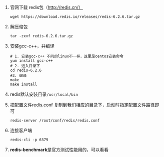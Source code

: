 1. 官网下载 redis包（http://redis.cn/）

    ```shell
    wget https://download.redis.io/releases/redis-6.2.6.tar.gz
    ```

2. 解压缩包

   ```shell
   tar -zxvf redis-6.2.6.tar.gz
   ```

3. 安装gcc-c++，并编译

   ```shell
   # 1. 安装gcc-c++ 不同的linux不一样，这里是centos安装命令
   yum install gcc-c++
   # 2. 进入目录下
   cd redis-6.2.6
   #3. 编译
   make 
   make install
   ```

4. redis默认安装目录```/usr/local/bin```

5. 把配置文件redis.conf 复制到我们相应的目录下，启动时指定配置文件路径即可

   ```shell
   redis-server /root/conf/redis/redis.conf
   ```

6. 连接客户端

   ```shell
   redis-cli -p 6379
   ```

7. **redis-benchmark**是官方测试性能用的，可以看看

   